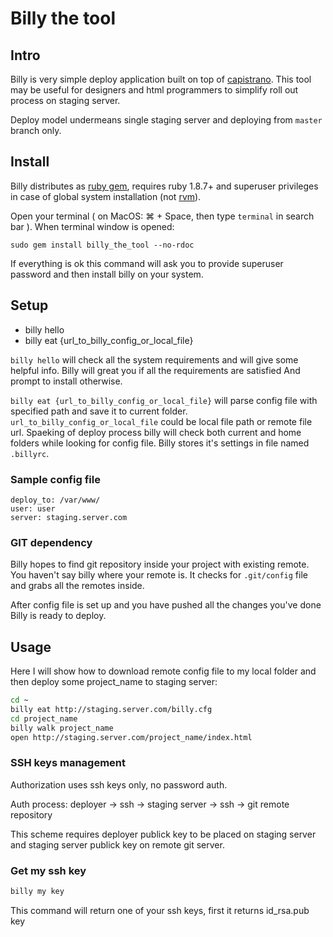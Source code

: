 # Billy the tool

## Intro

Billy is very simple deploy application built on top of [capistrano](https://github.com/capistrano/capistrano). This tool may be useful for designers and html programmers to simplify roll out process on staging server.

Deploy model undermeans single staging server and deploying from `master` branch only.

## Install

Billy distributes as [ruby gem](http://rubygems.org/gems/billy_the_tool), requires ruby 1.8.7+ and superuser privileges in case of global system installation (not [rvm](https://rvm.io/)).

Open your terminal ( on MacOS: ⌘ + Space, then type `terminal` in search bar ). When terminal window is opened:

```
sudo gem install billy_the_tool --no-rdoc
```
If everything is ok this command will ask you to provide superuser password and then install billy on your system.

## Setup
* billy hello
* billy eat {url_to_billy_config_or_local_file}

`billy hello` will check all the system requirements and will give some helpful info. Billy will great you if all the requirements are satisfied And prompt to install otherwise.

`billy eat {url_to_billy_config_or_local_file}` will parse config file with specified path and save it to current folder. `url_to_billy_config_or_local_file` could be local file path or remote file url. Spaeking of deploy process billy will check both current and home folders while looking for config file. Billy stores it's settings in file named `.billyrc`.

### Sample config file

```
deploy_to: /var/www/
user: user
server: staging.server.com
```

### GIT dependency
Billy hopes to find git repository inside your project with existing remote. You haven't say billy where your remote is. It checks for `.git/config` file and grabs all the remotes inside.

After config file is set up and you have pushed all the changes you've done Billy is ready to deploy.

## Usage

Here I will show how to download remote config file to my local folder and then deploy some project_name to staging server:

```bash
cd ~
billy eat http://staging.server.com/billy.cfg
cd project_name
billy walk project_name
open http://staging.server.com/project_name/index.html
```

### SSH keys management

Authorization uses ssh keys only, no password auth.

Auth process:
deployer → ssh → staging server → ssh → git remote repository

This scheme requires deployer publick key to be placed on staging server and staging server publick key on remote git server.

### Get my ssh key

```bash
billy my key
```

This command will return one of your ssh keys, first it returns id_rsa.pub key